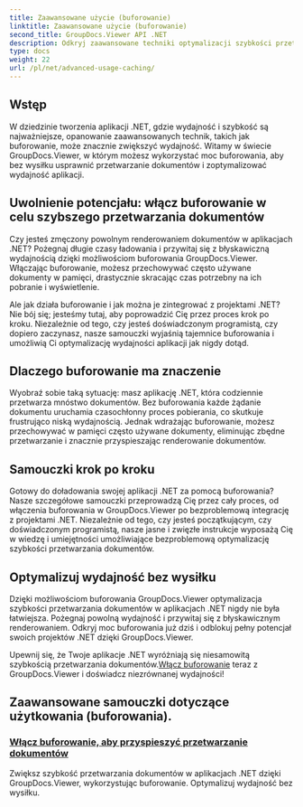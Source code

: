 ```yaml
---
title: Zaawansowane użycie (buforowanie)
linktitle: Zaawansowane użycie (buforowanie)
second_title: GroupDocs.Viewer API .NET
description: Odkryj zaawansowane techniki optymalizacji szybkości przetwarzania dokumentów w aplikacjach .NET dzięki GroupDocs.Viewer. Dowiedz się, jak włączyć buforowanie w celu uzyskania większej wydajności już teraz!
type: docs
weight: 22
url: /pl/net/advanced-usage-caching/
---
```


## Wstęp

W dziedzinie tworzenia aplikacji .NET, gdzie wydajność i szybkość są najważniejsze, opanowanie zaawansowanych technik, takich jak buforowanie, może znacznie zwiększyć wydajność. Witamy w świecie GroupDocs.Viewer, w którym możesz wykorzystać moc buforowania, aby bez wysiłku usprawnić przetwarzanie dokumentów i zoptymalizować wydajność aplikacji.

## Uwolnienie potencjału: włącz buforowanie w celu szybszego przetwarzania dokumentów

Czy jesteś zmęczony powolnym renderowaniem dokumentów w aplikacjach .NET? Pożegnaj długie czasy ładowania i przywitaj się z błyskawiczną wydajnością dzięki możliwościom buforowania GroupDocs.Viewer. Włączając buforowanie, możesz przechowywać często używane dokumenty w pamięci, drastycznie skracając czas potrzebny na ich pobranie i wyświetlenie.

Ale jak działa buforowanie i jak można je zintegrować z projektami .NET? Nie bój się; jesteśmy tutaj, aby poprowadzić Cię przez proces krok po kroku. Niezależnie od tego, czy jesteś doświadczonym programistą, czy dopiero zaczynasz, nasze samouczki wyjaśnią tajemnice buforowania i umożliwią Ci optymalizację wydajności aplikacji jak nigdy dotąd.

## Dlaczego buforowanie ma znaczenie

Wyobraź sobie taką sytuację: masz aplikację .NET, która codziennie przetwarza mnóstwo dokumentów. Bez buforowania każde żądanie dokumentu uruchamia czasochłonny proces pobierania, co skutkuje frustrująco niską wydajnością. Jednak wdrażając buforowanie, możesz przechowywać w pamięci często używane dokumenty, eliminując zbędne przetwarzanie i znacznie przyspieszając renderowanie dokumentów.

## Samouczki krok po kroku

Gotowy do doładowania swojej aplikacji .NET za pomocą buforowania? Nasze szczegółowe samouczki przeprowadzą Cię przez cały proces, od włączenia buforowania w GroupDocs.Viewer po bezproblemową integrację z projektami .NET. Niezależnie od tego, czy jesteś początkującym, czy doświadczonym programistą, nasze jasne i zwięzłe instrukcje wyposażą Cię w wiedzę i umiejętności umożliwiające bezproblemową optymalizację szybkości przetwarzania dokumentów.

## Optymalizuj wydajność bez wysiłku

Dzięki możliwościom buforowania GroupDocs.Viewer optymalizacja szybkości przetwarzania dokumentów w aplikacjach .NET nigdy nie była łatwiejsza. Pożegnaj powolną wydajność i przywitaj się z błyskawicznym renderowaniem. Odkryj moc buforowania już dziś i odblokuj pełny potencjał swoich projektów .NET dzięki GroupDocs.Viewer.

 Upewnij się, że Twoje aplikacje .NET wyróżniają się niesamowitą szybkością przetwarzania dokumentów.[Włącz buforowanie](./enable-caching/) teraz z GroupDocs.Viewer i doświadcz niezrównanej wydajności!

## Zaawansowane samouczki dotyczące użytkowania (buforowania).
### [Włącz buforowanie, aby przyspieszyć przetwarzanie dokumentów](./enable-caching/)
Zwiększ szybkość przetwarzania dokumentów w aplikacjach .NET dzięki GroupDocs.Viewer, wykorzystując buforowanie. Optymalizuj wydajność bez wysiłku.
